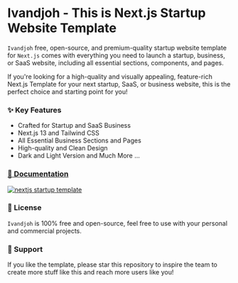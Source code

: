 # Ivandjoh - This is Next.js Startup Website Template

`Ivandjoh` free, open-source, and premium-quality startup website template for `Next.js` comes with everything you need to launch a startup, business, or SaaS website, including all essential sections, components, and pages.

If you're looking for a high-quality and visually appealing, feature-rich Next.js Template for your next startup, SaaS, or business website, this is the perfect choice and starting point for you!

### ✨ Key Features
- Crafted for Startup and SaaS Business
- Next.js 13 and Tailwind CSS
- All Essential Business Sections and Pages
- High-quality and Clean Design
- Dark and Light Version
and Much More ...

### [🔌 Documentation](https://nextjstemplates.com/docs)



[![nextjs startup template](https://ucarecdn.com/f048d3ff-d2ab-47fa-800f-71e92d3f43d4/startupcomp.png)](https://startup.nextjstemplates.com/)

### 📄 License
`Ivandjoh` is 100% free and open-source, feel free to use with your personal and commercial projects.

### 💜 Support
If you like the template, please star this repository to inspire the team to create more stuff like this and reach more users like you!

